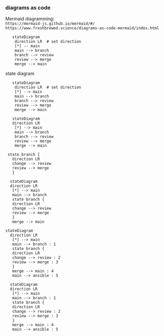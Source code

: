 ### diagrams as code  

Mermaid diagramming:  
`https://mermaid-js.github.io/mermaid/#/`  
`https://www.freshbrewed.science/diagrams-as-code-mermaid/index.html`  

```mermaid
   stateDiagram
    direction LR  # set direction
    [*] -- main
    main --> branch
    branch --> review 
    review --> merge 
    merge --> main
```





state diagram  
```
   stateDiagram
    direction LR  # set direction
    [*] --> main
    main --> branch
    branch --> review 
    review --> merge 
    merge --> main
```
```mermaid
   stateDiagram
   direction LR
    [*] --> main
    main --> branch
    branch --> review
    review --> merge
    merge --> main
 ```
 
 ```
  state branch {
    direction LR
    change --> review 
    review --> merge
    }
 ```
 ```mermaid
   stateDiagram
   direction LR
    [*] --> main
    main --> branch
    state branch {
    direction LR
    change --> review 
    review --> merge
    }
    merge --> main
 ```
 
 ```
 stateDiagram
   direction LR
    [*] --> main
    main --> branch : 1
    state branch {
    direction LR
    change --> review : 2
    review --> merge : 3
    }
    merge --> main : 4
    main --> ansible : 5
 ```

 ```mermaid
   stateDiagram
   direction LR
    [*] --> main
    main --> branch : 1
    state branch {
    direction LR
    change --> review : 2
    review --> merge : 3
    }
    merge --> main : 4
    main --> ansible : 5
 ```
 
